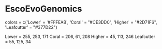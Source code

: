 # EscoEvoGenomics

colors =  c('Lower' = '#FFFEAB',
            'Coral' = "#CE3DD0",
            'Higher' = "#2D71F6",
            'Leafcutter' = "#377D22")

Lower = 255, 253, 171
Coral = 206, 61, 208
Higher = 45, 113, 246
Leafcutter = 55, 125, 34